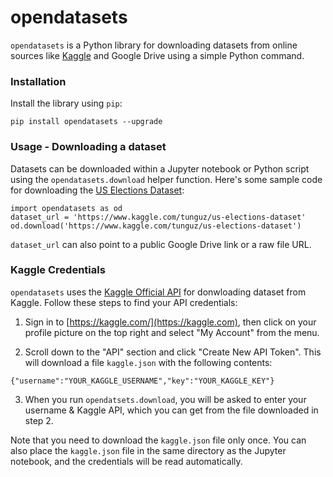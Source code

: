 # opendatasets

`opendatasets` is a Python library for downloading datasets from online sources like [Kaggle](https://www.kaggle.com/datasets) and Google Drive using a simple Python command. 


### Installation

Install the library using `pip`:

```
pip install opendatasets --upgrade
```

### Usage - Downloading a dataset

Datasets can be downloaded within a Jupyter notebook or Python script using the `opendatasets.download` helper function. Here's some sample code for downloading the [US Elections Dataset](https://www.kaggle.com/tunguz/us-elections-dataset):

```
import opendatasets as od
dataset_url = 'https://www.kaggle.com/tunguz/us-elections-dataset'
od.download('https://www.kaggle.com/tunguz/us-elections-dataset')
```

`dataset_url` can also point to a public Google Drive link or a raw file URL.

### Kaggle Credentials

`opendatasets` uses the [Kaggle Official API](https://github.com/Kaggle/kaggle-api) for donwloading dataset from Kaggle.  Follow these steps to find your API credentials:

1. Sign in to  [https://kaggle.com/](https://kaggle.com),  then click on your profile picture on the top right and select "My Account" from the menu.

2. Scroll down to the "API" section and click "Create New API Token". This will download a file `kaggle.json` with the following contents:

```
{"username":"YOUR_KAGGLE_USERNAME","key":"YOUR_KAGGLE_KEY"}
```

3. When you run `opendatsets.download`, you will be asked to enter your username & Kaggle API, which you can get from the file downloaded in step 2.

Note that you need to download the `kaggle.json` file only once. You can also place the `kaggle.json` file in the same directory as the Jupyter notebook, and the credentials will be read automatically.
